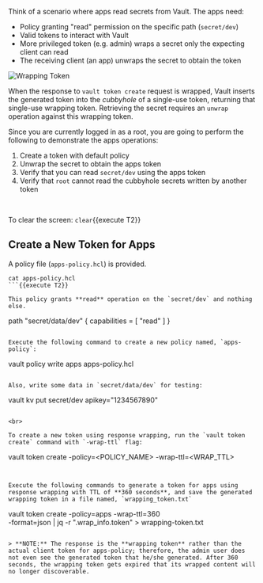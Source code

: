 Think of a scenario where apps read secrets from Vault. The apps need:

- Policy granting "read" permission on the specific path (`secret/dev`)
- Valid tokens to interact with Vault
- More privileged token (e.g. admin) wraps a secret only the expecting client can read
- The receiving client (an app) unwraps the secret to obtain the token

<img src="https://education-yh.s3-us-west-2.amazonaws.com/4-cubbyhole.png" alt="Wrapping Token"/>

When the response to `vault token create` request is wrapped, Vault inserts the generated token into the _cubbyhole_ of a single-use token, returning that single-use wrapping token. Retrieving the secret requires an `unwrap` operation against this wrapping token.

Since you are currently logged in as a root, you are going to perform the following to demonstrate the apps operations:

1. Create a token with default policy
1. Unwrap the secret to obtain the apps token
1. Verify that you can read `secret/dev` using the apps token
1. Verify that `root` cannot read the cubbyhole secrets written by another token

<br>

To clear the screen: `clear`{{execute T2}}

## Create a New Token for Apps

A policy file (`apps-policy.hcl`) is provided.

```
cat apps-policy.hcl
```{{execute T2}}

This policy grants **read** operation on the `secret/dev` and nothing else.

```
path "secret/data/dev" {
  capabilities = [ "read" ]
}
```

Execute the following command to create a new policy named, `apps-policy`:

```
vault policy write apps apps-policy.hcl
```{{execute T2}}

Also, write some data in `secret/data/dev` for testing:

```
vault kv put secret/dev apikey="1234567890"
```{{execute T2}}

<br>

To create a new token using response wrapping, run the `vault token create` command with `-wrap-ttl` flag:

```
vault token create -policy=<POLICY_NAME> -wrap-ttl=<WRAP_TTL>
```


Execute the following commands to generate a token for apps using response wrapping with TTL of **360 seconds**, and save the generated wrapping token in a file named, `wrapping_token.txt`

```
vault token create -policy=apps -wrap-ttl=360 \
    -format=json | jq -r ".wrap_info.token" > wrapping-token.txt
```{{execute T2}}

> **NOTE:** The response is the **wrapping token** rather than the actual client token for apps-policy; therefore, the admin user does not even see the generated token that he/she generated. After 360 seconds, the wrapping token gets expired that its wrapped content will no longer discoverable.
